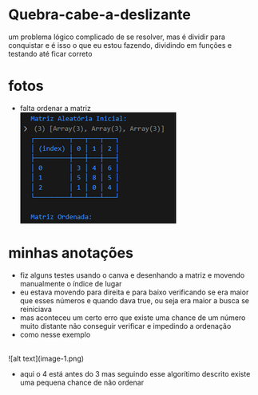 # Quebra-cabe-a-deslizante

um problema lógico complicado de se resolver, mas é dividir para conquistar
e é isso o que eu estou fazendo, dividindo em funções e testando até ficar correto

# fotos

- falta ordenar a matriz <br>
![alt text](image.png)

# minhas anotações
- fiz alguns testes usando o canva e desenhando a matriz e movendo manualmente o índice de lugar
- eu estava movendo para direita e para baixo verificando se era maior que esses números e quando dava true, ou seja era maior a busca se reiniciava
- mas aconteceu um certo erro que existe uma chance de um número muito distante não conseguir verificar e impedindo a ordenação
- como nesse exemplo
<br>
![alt text](image-1.png)

- aqui o 4 está antes do 3 mas seguindo esse algorítimo descrito existe uma pequena chance de não ordenar
